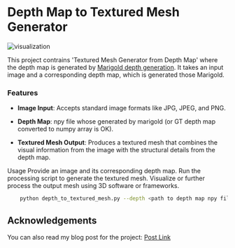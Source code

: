 # Depth Map to Textured Mesh Generator

![visualization](teaser.gif)

This project contrains 'Textured Mesh Generator from Depth Map' where the depth map is generated by [Marigold depth generation](https://marigoldmonodepth.github.io/). 
It takes an input image and a corresponding depth map, which is generated those Marigold. 

### Features

- **Image Input**: Accepts standard image formats like JPG, JPEG, and PNG.
- **Depth Map**: npy file whose generated by marigold (or GT depth map converted to numpy array is OK).


- **Textured Mesh Output**: Produces a textured mesh that combines the visual information from the image with the structural details from the depth map.

Usage
Provide an image and its corresponding depth map.
Run the processing script to generate the textured mesh.
Visualize or further process the output mesh using 3D software or frameworks.

```bash
    python depth_to_textured_mesh.py --depth <path to depth map npy file> --image <path to input image file>
```

## Acknowledgements

You can also read my blog post for the project: [Post Link](https://velog.io/@gjghks950/Diffusion-%EC%B6%94%EC%A0%95%ED%95%9C-Depth-Map-%EC%9D%84-%EC%9D%B4%EC%9A%A9%ED%95%B4-Textured-Mesh-%EB%A7%8C%EB%93%A4%EC%96%B4%EB%B3%B4%EA%B8%B0-feat.-Marigold)
